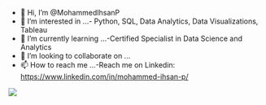 - 👋 Hi, I’m @MohammedIhsanP
- 👀 I’m interested in ...- Python, SQL, Data Analytics, Data Visualizations, Tableau
- 🌱 I’m currently learning ...-Certified Specialist in Data Science and Analytics
- 💞️ I’m looking to collaborate on ...
- 📫 How to reach me ...-Reach me on Linkedin: https://www.linkedin.com/in/mohammed-ihsan-p/

![](https://komarev.com/ghpvc/?username=MohammedIhsanP&color=dc143c&style=for-the-badge)
<!---
MohammedIhsanP/MohammedIhsanP is a ✨ special ✨ repository because its `README.md` (this file) appears on your GitHub profile.
You can click the Preview link to take a look at your changes.
--->
